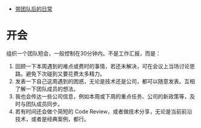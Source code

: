 - [带团队后的日常](https://www.cnblogs.com/strick/p/14129000.html)

# 开会

组织一个团队短会，一般控制在30分钟内。不是工作汇报，而是：

1. 回顾一下本周遇到的难点或费时的事情，若还未解决，可在会议上当场讨论思路。避免下次碰到又要花费太多精力。
2. 发表一下自己这周遇到的困惑，无论是技术还是公司，都可以随意发表。互相了解一下团队成员的想法。
3. 我也会传达一些公司信息，例如本周或下周的重点任务、公司的新政策等，及时与团队成员同步。
4. 若有时间还会做个简短的 Code Review，或者做技术分享，无论是当前前沿技术，或者是经典案例，都行。

